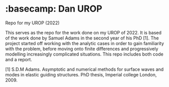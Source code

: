 # :basecamp: Dan UROP
Repo for my UROP (2022)

This serves as the repo for the work done on my UROP of 2022. It is based of the work done by
Samuel Adams in the second year of his PhD [1]. The project started off working with the analytic cases
in order to gain familiarity with the problem, before moving onto finite differences and progressively
modelling increasingly complicated situations. This repo includes both code and a report.



[1] S.D.M Adams. Asymptotic and numerical methods for surface waves and modes in elastic guiding
    structures. PhD thesis, Imperial college London, 2009.

